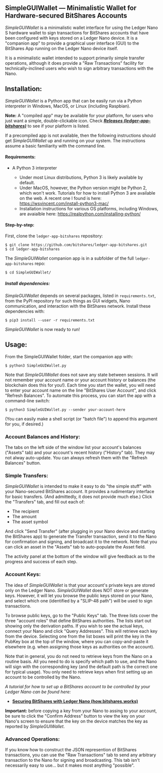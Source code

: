 ## SimpleGUIWallet — Minimalistic Wallet for Hardware-secured BitShares Accounts

_SimpleGUIWallet_ is a minimalistic wallet interface for using the Ledger Nano S hardware wallet to sign transactions for BitShares accounts that have been configured with keys stored on a Ledger Nano device.  It is a "companion app" to provide a graphical user interface (GUI) to the BitShares App running on the Ledger Nano device itself.

It is a minimalistic wallet intended to support primarily simple transfer operations, although it does provide a "Raw Transactions" facility for technically-inclined users who wish to sign arbitrary transactions with the Nano.

## Installation:

_SimpleGUIWallet_ is a Python app that can be easily run via a Python interpreter in Windows, MacOS, or Linux (including Raspbian).

**Note:** A "compiled app" may be available for your platform, for users who just want a simple, double-clickable icon.  Check _**[Releases (ledger-app-bitshares)](https://github.com/bitshares/ledger-app-bitshares/releases)**_ to see if your platform is listed.  

If a precompiled app is not available, then the following instructions should get _SimpleGUIWallet_ up and running on your system.  The instructions assume a basic familiarity with the command line.

#### Requirements:

* A Python 3 interpreter

  * Under most Linux distributions, Python 3 is likely available by default.
  * Under MacOS, however, the Python version might be Python 2, which won't work.  Tutorials for how to install Python 3 are available on the web.  A recent one I found is here: https://wsvincent.com/install-python3-mac/
  * Installation instructions for various OS platforms, including Windows, are avaialble here: https://realpython.com/installing-python/

#### Step-by-step:

First, clone the `ledger-app-bitshares` repository:

```
$ git clone https://github.com/bitshares/ledger-app-bitshares.git
$ cd ledger-app-bitshares
```

The _SimpleGUIWallet_ companion app is in a subfolder of the full `ledger-app-bitshares` repo:

```
$ cd SimpleGUIWallet/
```

##### Install dependencies:

_SimpleGUIWallet_ depends on several packages, listed in `requirements.txt`, from the PyPI repository for such things as GUI widgets, Nano communication, and interaction with the BitShares network.  Install these dependencies with:

```
$ pip3 install --user -r requirements.txt
```

_SimpleGUIWallet_ is now ready to run!

## Usage:

From the SimpleGUIWallet folder, start the companion app with:

```
$ python3 SimpleGUIWallet.py
```

Note that _SimpleGUIWallet_ does not save any state between sessions.  It will not remember your account name or your account history or balances (the blockchain does this for you!).  Each time you start the wallet, you will need to enter your account name on the line "BitShares User Account", and click "Refresh Balances".  To automate this process, you can start the app with a command-line switch:

```
$ python3 SimpleGUIWallet.py --sender your-account-here
```

(You can easily make a shell script (or "batch file") to append this argument for you, if desired.)

### Account Balances and History:

The tabs on the left side of the window list your account's balances ("Assets" tab) and your account's recent history ("History" tab).  They may not alway auto-update.  You can always refresh them with the "Refresh Balances" button.

### Simple Transfers:

_SimpleGUIWallet_ is intended to make it easy to do "the simple stuff" with your Nano-secured BitShares account.  It provides a rudimentary interface for basic transfers.  (And admittedly, it does not provide much else.)   Click the "Transfers" tab, and fill out each of:

* The recipient
* The amount
* The asset symbol

And click "Send Transfer" (after plugging in your Nano device and starting the BitShares app) to generate the Transfer transaction, send it to the Nano for confirmation and signing, and broadcast it to the network.  Note that you can click an asset in the "Assets" tab to auto-populate the Asset field.

The activity panel at the bottom of the window will give feedback as to the progress and success of each step.

### Account Keys:

The idea of _SimpleGUIWallet_ is that your account's private keys are stored only on the Ledger Nano.  _SimpleGUIWallet_ does NOT store or generate keys.  However, it will let you browse the public keys stored on your Nano, and select which one (identified by a "SLIP-48 path") will be used to sign transactions.

To browse public keys, go to the "Public Keys" tab.  The three lists cover the three "account roles" that define BitShares authorities.  The lists start out showing only the derivation paths.  If you wish to see the actual keys, connect your Nano and click "Query Addresses".  This will retrieve each key from the device.  Selecting one from the list boxes will print the key in the PubKey box at the top of the window, where you can copy-and-paste it elsewhere (e.g. when assigning those keys as authorities on the account).

Note that in general, you do not need to retrieve keys from the Nano on a routine basis.  All you need to do is specify which path to use, and the Nano will sign with the corresponding key (and the default path is the correct one for typical usage).  You only need to retrieve keys when first setting up an account to be controlled by the Nano.

_A tutorial for how to set up a BitShares account to be controlled by your Ledger Nano can be found here:_

* **[Securing BitShares with Ledger Nano (how.bitshares.works)](https://how.bitshares.works/en/master/user_guide/ledger_nano.html)**

**Important:** before copying a key from your Nano to assing to your account, be sure to click the "Confirm Address" button to view the key on your Nano's screen to ensure that the key on the device matches the key as reported by _SimpleGUIWallet_.

### Advanced Operations:

If you know how to construct the JSON represention of BitShares transactions, you can use the "Raw Transactions" tab to send any arbitrary transaction to the Nano for signing and broadcasting.  This tab isn't necessarily easy to use... but it makes most anything "possible".
